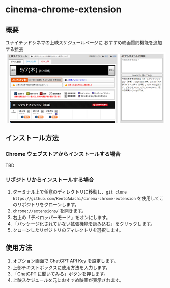 # cinema-chrome-extension

## 概要

ユナイテッドシネマの上映スケジュールページに おすすめ映画質問機能を追加する拡張
![スクリーンショット](screenshot.png)

## インストール方法

### Chrome ウェブストアからインストールする場合

TBD

### リポジトリからインストールする場合

1. ターミナル上で任意のディレクトリに移動し、`git clone https://github.com/KentoAdachi/cinema-chrome-extension` を使用してこのリポジトリをクローンします。
1. `chrome://extensions/` を開きます。
1. 右上の「デベロッパーモード」をオンにします。
1. 「パッケージ化されていない拡張機能を読み込む」をクリックします。
1. クローンしたリポジトリのディレクトリを選択します。

## 使用方法

1. オプション画面で ChatGPT API Key を設定します。
1. 上部テキストボックスに使用方法を入力します。
1. 「ChatGPT に聞いてみる」ボタンを押します。
1. 上映スケジュールを元におすすめ映画が表示されます。
